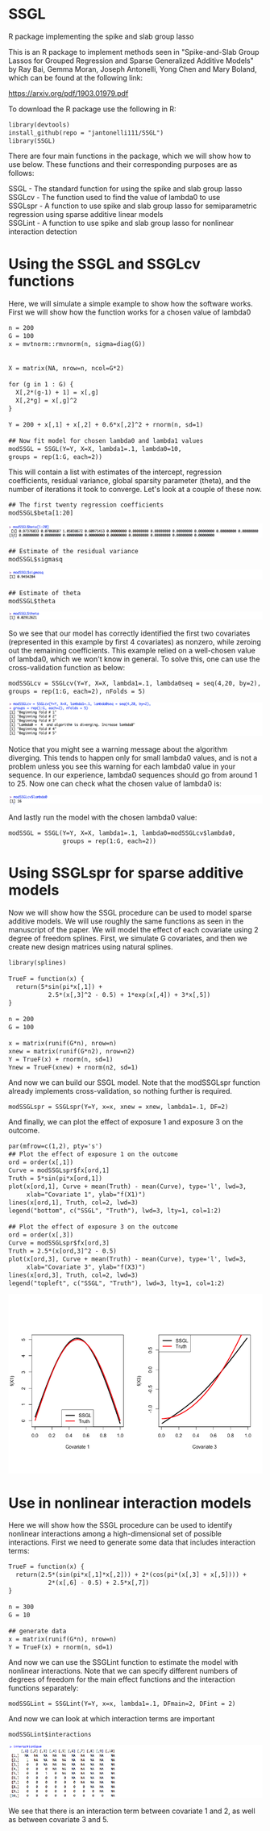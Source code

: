 # SSGL
R package implementing the spike and slab group lasso

This is an R package to implement methods seen in "Spike-and-Slab Group Lassos for Grouped Regression and Sparse Generalized Additive Models" by Ray Bai, Gemma Moran, Joseph Antonelli, Yong Chen and Mary Boland, which can be found at the following link:

https://arxiv.org/pdf/1903.01979.pdf

To download the R package use the following in R:

```
library(devtools)
install_github(repo = "jantonelli111/SSGL")
library(SSGL)
```

There are four main functions in the package, which we will show how to use below. These functions and their corresponding purposes are as follows:

SSGL - The standard function for using the spike and slab group lasso   
SSGLcv - The function used to find the value of lambda0 to use  
SSGLspr - A function to use spike and slab group lasso for semiparametric regression using sparse additive linear models  
SSGLint - A function to use spike and slab group lasso for nonlinear interaction detection  

# Using the SSGL and SSGLcv functions

Here, we will simulate a simple example to show how the software works. First we will show how the function works for a chosen value of lambda0

```{r, eval=FALSE}
n = 200
G = 100
x = mvtnorm::rmvnorm(n, sigma=diag(G))


X = matrix(NA, nrow=n, ncol=G*2)

for (g in 1 : G) {
  X[,2*(g-1) + 1] = x[,g]
  X[,2*g] = x[,g]^2
}

Y = 200 + x[,1] + x[,2] + 0.6*x[,2]^2 + rnorm(n, sd=1)

## Now fit model for chosen lambda0 and lambda1 values
modSSGL = SSGL(Y=Y, X=X, lambda1=.1, lambda0=10, 
groups = rep(1:G, each=2))

```

This will contain a list with estimates of the intercept, regression coefficients, residual variance, global sparsity parameter (theta), and the number of iterations it took to converge. Let's look at a couple of these now.

```{r, eval=FALSE}
## The first twenty regression coefficients
modSSGL$beta[1:20]
```
![Alt text](images/beta.png)

```{r, eval=FALSE}
## Estimate of the residual variance
modSSGL$sigmasq
```
![Alt text](images/sigmasq.png)

```{r, eval=FALSE}
## Estimate of theta
modSSGL$theta
```
![Alt text](images/theta.png)

So we see that our model has correctly identified the first two covariates (represented in this example by first 4 covariates) as nonzero, while zeroing out the remaining coefficients. This example relied on a well-chosen value of lambda0, which we won't know in general. To solve this, one can use the cross-validation function as below:


```{r, eval=FALSE}
modSSGLcv = SSGLcv(Y=Y, X=X, lambda1=.1, lambda0seq = seq(4,20, by=2),
groups = rep(1:G, each=2), nFolds = 5)
```
![Alt text](images/CV1.png)

Notice that you might see a warning message about the algorithm diverging. This tends to happen only for small lambda0 values, and is not a problem unless you see this warning for each lambda0 value in your sequence. In our experience, lambda0 sequences should go from around 1 to 25. Now one can check what the chosen value of lambda0 is:

![Alt text](images/CV2.png)

And lastly run the model with the chosen lambda0 value:

```{r, eval=FALSE}
modSSGL = SSGL(Y=Y, X=X, lambda1=.1, lambda0=modSSGLcv$lambda0, 
               groups = rep(1:G, each=2))
```

# Using SSGLspr for sparse additive models

Now we will show how the SSGL procedure can be used to model sparse additive models. We will use roughly the same functions as seen in the manuscript of the paper. We will model the effect of each covariate using 2 degree of freedom splines. First, we simulate G covariates, and then we create new design matrices using natural splines.

```{r, eval=FALSE}
library(splines)

TrueF = function(x) {
  return(5*sin(pi*x[,1]) + 
           2.5*(x[,3]^2 - 0.5) + 1*exp(x[,4]) + 3*x[,5])
}

n = 200
G = 100

x = matrix(runif(G*n), nrow=n)
xnew = matrix(runif(G*n2), nrow=n2)
Y = TrueF(x) + rnorm(n, sd=1)
Ynew = TrueF(xnew) + rnorm(n2, sd=1)
```

And now we can build our SSGL model. Note that the modSSGLspr function already implements cross-validation, so nothing further is required.

```{r, eval=FALSE}
modSSGLspr = SSGLspr(Y=Y, x=x, xnew = xnew, lambda1=.1, DF=2)
```

And finally, we can plot the effect of exposure 1 and exposure 3 on the outcome. 

```{r, eval=FALSE}
par(mfrow=c(1,2), pty='s')
## Plot the effect of exposure 1 on the outcome
ord = order(x[,1])
Curve = modSSGLspr$fx[ord,1]
Truth = 5*sin(pi*x[ord,1])
plot(x[ord,1], Curve + mean(Truth) - mean(Curve), type='l', lwd=3,
     xlab="Covariate 1", ylab="f(X1)")
lines(x[ord,1], Truth, col=2, lwd=3)
legend("bottom", c("SSGL", "Truth"), lwd=3, lty=1, col=1:2)

## Plot the effect of exposure 3 on the outcome
ord = order(x[,3])
Curve = modSSGLspr$fx[ord,3]
Truth = 2.5*(x[ord,3]^2 - 0.5)
plot(x[ord,3], Curve + mean(Truth) - mean(Curve), type='l', lwd=3,
     xlab="Covariate 3", ylab="f(X3)")
lines(x[ord,3], Truth, col=2, lwd=3)
legend("topleft", c("SSGL", "Truth"), lwd=3, lty=1, col=1:2)
```

![Alt text](images/Exposure1.png)

# Use in nonlinear interaction models

Here we will show how the SSGL procedure can be used to identify nonlinear interactions among a high-dimensional set of possible interactions. First we need to generate some data that includes interaction terms:

```{r, eval=FALSE}
TrueF = function(x) {
  return(2.5*(sin(pi*x[,1]*x[,2])) + 2*(cos(pi*(x[,3] + x[,5]))) +
           2*(x[,6] - 0.5) + 2.5*x[,7])
}

n = 300
G = 10

## generate data
x = matrix(runif(G*n), nrow=n)
Y = TrueF(x) + rnorm(n, sd=1)
```

And now we can use the SSGLint function to estimate the model with nonlinear interactions. Note that we can specify different numbers of degrees of freedom for the main effect functions and the interaction functions separately:

```{r, eval=FALSE}
modSSGLint = SSGLint(Y=Y, x=x, lambda1=.1, DFmain=2, DFint = 2)
```

And now we can look at which interaction terms are important

```{r, eval=FALSE}
modSSGLint$interactions

```

![Alt text](images/Interactions.png)

We see that there is an interaction term between covariate 1 and 2, as well as between covariate 3 and 5.
